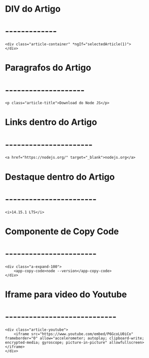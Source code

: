 

# DIV do Artigo
# -------------

    <div class="article-container" *ngIf="selectedArticle(1)">
    </div>

# Paragrafos do Artigo
# --------------------

    <p class="article-title">Download do Node JS</p>

# Links dentro do Artigo
# ----------------------

    <a href="https://nodejs.org/" target="_blank">nodejs.org</a>

# Destaque dentro do Artigo 
# -----------------------

    <i>14.15.1 LTS</i>

# Componente de Copy Code
# -----------------------

    <div class="a-expand-100">
        <app-copy-code>node --version</app-copy-code>
    </div>

# Iframe para video do Youtube
# ----------------------------

    <div class="article-youtube">
        <iframe src="https://www.youtube.com/embed/P6GcoLU0iCo" frameborder="0" allow="accelerometer; autoplay; clipboard-write; encrypted-media; gyroscope; picture-in-picture" allowfullscreen></iframe>
    </div>    